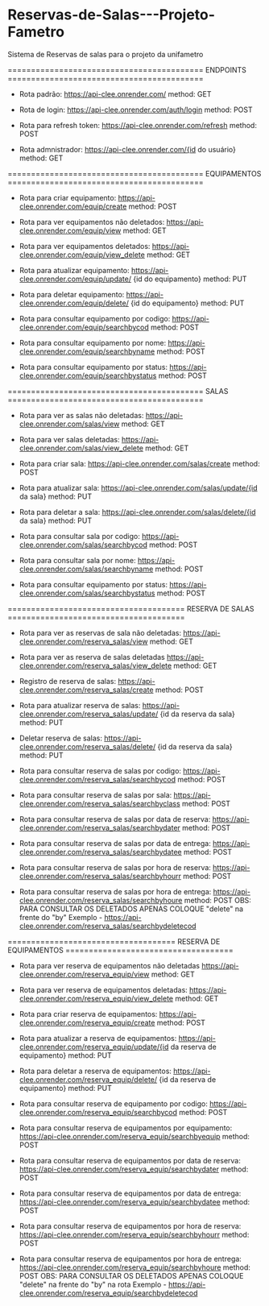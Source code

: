 # Reservas-de-Salas---Projeto-Fametro
Sistema de Reservas de salas para o projeto da unifametro

========================================== ENDPOINTS ==========================================

- Rota padrão:
https://api-clee.onrender.com/
method: GET

- Rota de login: 
https://api-clee.onrender.com/auth/login
method: POST

- Rota para refresh token:
https://api-clee.onrender.com/refresh
method: POST

- Rota admnistrador:
https://api-clee.onrender.com/{id do usuário}
method: GET

========================================== EQUIPAMENTOS ==========================================
- Rota para criar equipamento:
https://api-clee.onrender.com/equip/create
method: POST

- Rota para ver equipamentos não deletados:
https://api-clee.onrender.com/equip/view
method: GET

- Rota para ver equipamentos deletados:
https://api-clee.onrender.com/equip/view_delete
method: GET

- Rota para atualizar equipamento:
https://api-clee.onrender.com/equip/update/ {id do equipamento}
method: PUT

- Rota para deletar equipamento:
https://api-clee.onrender.com/equip/delete/ {id do equipamento}
method: PUT

- Rota para consultar equipamento por codigo:
https://api-clee.onrender.com/equip/searchbycod
method: POST

- Rota para consultar equipamento por nome:
https://api-clee.onrender.com/equip/searchbyname
method: POST

- Rota para consultar equipamento por status:
https://api-clee.onrender.com/equip/searchbystatus
method: POST

========================================== SALAS ==========================================

- Rota para ver as salas não deletadas:
https://api-clee.onrender.com/salas/view
method: GET

- Rota para ver salas deletadas: 
https://api-clee.onrender.com/salas/view_delete
method: GET

- Rota para criar sala: 
https://api-clee.onrender.com/salas/create
method: POST

- Rota para atualizar sala:
https://api-clee.onrender.com/salas/update/{id da sala}
method: PUT

- Rota para deletar a sala:
https://api-clee.onrender.com/salas/delete/{id da sala}
method: PUT

- Rota para consultar sala por codigo:
https://api-clee.onrender.com/salas/searchbycod
method: POST

- Rota para consultar sala por nome:
https://api-clee.onrender.com/salas/searchbyname
method: POST

- Rota para consultar equipamento por status:
https://api-clee.onrender.com/salas/searchbystatus
method: POST

====================================== RESERVA DE SALAS ======================================

- Rota para ver as reservas de sala não deletadas:
https://api-clee.onrender.com/reserva_salas/view
method: GET

- Rota para ver as reserva de salas deletadas
https://api-clee.onrender.com/reserva_salas/view_delete
method: GET

- Registro de reserva de salas:
https://api-clee.onrender.com/reserva_salas/create
method: POST

- Rota para atualizar reserva de salas:
https://api-clee.onrender.com/reserva_salas/update/ {id da reserva da sala}
method: PUT

- Deletar reserva de salas:
https://api-clee.onrender.com/reserva_salas/delete/ {id da reserva da sala}
method: PUT

- Rota para consultar reserva de salas por codigo:
https://api-clee.onrender.com/reserva_salas/searchbycod
method: POST

- Rota para consultar reserva de salas por sala:
https://api-clee.onrender.com/reserva_salas/searchbyclass
method: POST

- Rota para consultar reserva de salas por data de reserva:
https://api-clee.onrender.com/reserva_salas/searchbydater
method: POST

- Rota para consultar reserva de salas por data de entrega:
https://api-clee.onrender.com/reserva_salas/searchbydatee
method: POST

- Rota para consultar reserva de salas por hora de reserva:
https://api-clee.onrender.com/reserva_salas/searchbyhourr
method: POST

- Rota para consultar reserva de salas por hora de entrega:
https://api-clee.onrender.com/reserva_salas/searchbyhoure
method: POST
OBS: PARA CONSULTAR OS DELETADOS APENAS COLOQUE "delete" na frente do "by"
Exemplo - https://api-clee.onrender.com/reserva_salas/searchbydeletecod


==================================== RESERVA DE EQUIPAMENTOS ====================================

- Rota para ver reserva de equipamentos não deletadas
https://api-clee.onrender.com/reserva_equip/view
method: GET

- Rota para ver reserva de equipamentos deletadas:
https://api-clee.onrender.com/reserva_equip/view_delete
method: GET


- Rota para criar reserva de equipamentos:
https://api-clee.onrender.com/reserva_equip/create
method: POST

- Rota para atualizar a reserva de equipamentos:
https://api-clee.onrender.com/reserva_equip/update/{id da reserva de equipamento}
method: PUT

- Rota para deletar a reserva de equipamentos:
https://api-clee.onrender.com/reserva_equip/delete/ {id da reserva de equipamento}
method: PUT

- Rota para consultar reserva de equipamento por codigo:
https://api-clee.onrender.com/reserva_equip/searchbycod
method: POST

- Rota para consultar reserva de equipamentos por equipamento:
https://api-clee.onrender.com/reserva_equip/searchbyequip
method: POST

- Rota para consultar reserva de equipamentos por data de reserva:
https://api-clee.onrender.com/reserva_equip/searchbydater
method: POST

- Rota para consultar reserva de equipamentos por data de entrega:
https://api-clee.onrender.com/reserva_equip/searchbydatee
method: POST

- Rota para consultar reserva de equipamentos por hora de reserva:
https://api-clee.onrender.com/reserva_equip/searchbyhourr
method: POST

- Rota para consultar reserva de equipamentos por hora de entrega:
https://api-clee.onrender.com/reserva_equip/searchbyhoure
method: POST
OBS: PARA CONSULTAR OS DELETADOS APENAS COLOQUE "delete" na frente do "by" na rota
Exemplo - https://api-clee.onrender.com/reserva_equip/searchbydeletecod